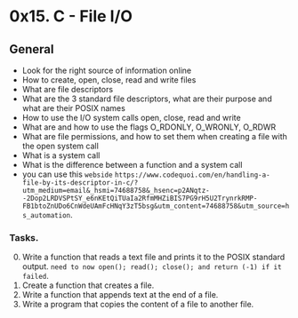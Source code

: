 # 0x15. C - File I/O
## General
  - Look for the right source of information online
  - How to create, open, close, read and write files
  - What are file descriptors
  - What are the 3 standard file descriptors, what are their purpose and what are their POSIX names
  - How to use the I/O system calls open, close, read and write
  - What are and how to use the flags O_RDONLY, O_WRONLY, O_RDWR
  - What are file permissions, and how to set them when creating a file with the open system call
  - What is a system call
  - What is the difference between a function and a system call
   - you can use this `webside` `https://www.codequoi.com/en/handling-a-file-by-its-descriptor-in-c/?utm_medium=email&_hsmi=74688758&_hsenc=p2ANqtz--2Dop2LRDVSPtSY_e6nKEtQiTUaIa2RfmMHZiBIS7PG9rH5U2TrynrkRMP-FB1btoZnUDo6CnWdeUAmFcHNqY3zT5bsg&utm_content=74688758&utm_source=hs_automation`.

### Tasks.
0. Write a function that reads a text file and prints it to the POSIX standard output.
   `need to now open(); read(); close(); and return (-1) if it failed`.
1. Create a function that creates a file. 
2. Write a function that appends text at the end of a file.
3. Write a program that copies the content of a file to another file.

